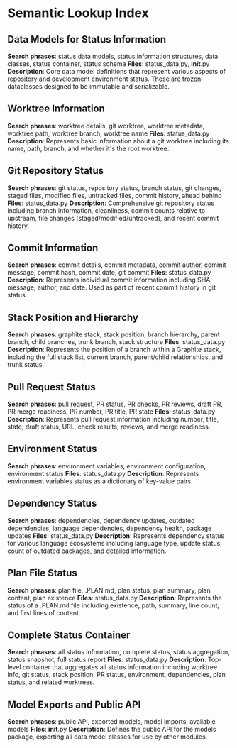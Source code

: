 # Semantic Lookup Index

## Data Models for Status Information
**Search phrases**: status data models, status information structures, data classes, status container, status schema
**Files**: status_data.py, __init__.py
**Description**: Core data model definitions that represent various aspects of repository and development environment status. These are frozen dataclasses designed to be immutable and serializable.

## Worktree Information
**Search phrases**: worktree details, git worktree, worktree metadata, worktree path, worktree branch, worktree name
**Files**: status_data.py
**Description**: Represents basic information about a git worktree including its name, path, branch, and whether it's the root worktree.

## Git Repository Status
**Search phrases**: git status, repository status, branch status, git changes, staged files, modified files, untracked files, commit history, ahead behind
**Files**: status_data.py
**Description**: Comprehensive git repository status including branch information, cleanliness, commit counts relative to upstream, file changes (staged/modified/untracked), and recent commit history.

## Commit Information
**Search phrases**: commit details, commit metadata, commit author, commit message, commit hash, commit date, git commit
**Files**: status_data.py
**Description**: Represents individual commit information including SHA, message, author, and date. Used as part of recent commit history in git status.

## Stack Position and Hierarchy
**Search phrases**: graphite stack, stack position, branch hierarchy, parent branch, child branches, trunk branch, stack structure
**Files**: status_data.py
**Description**: Represents the position of a branch within a Graphite stack, including the full stack list, current branch, parent/child relationships, and trunk status.

## Pull Request Status
**Search phrases**: pull request, PR status, PR checks, PR reviews, draft PR, PR merge readiness, PR number, PR title, PR state
**Files**: status_data.py
**Description**: Represents pull request information including number, title, state, draft status, URL, check results, reviews, and merge readiness.

## Environment Status
**Search phrases**: environment variables, environment configuration, environment status
**Files**: status_data.py
**Description**: Represents environment variables status as a dictionary of key-value pairs.

## Dependency Status
**Search phrases**: dependencies, dependency updates, outdated dependencies, language dependencies, dependency health, package updates
**Files**: status_data.py
**Description**: Represents dependency status for various language ecosystems including language type, update status, count of outdated packages, and detailed information.

## Plan File Status
**Search phrases**: plan file, .PLAN.md, plan status, plan summary, plan content, plan existence
**Files**: status_data.py
**Description**: Represents the status of a .PLAN.md file including existence, path, summary, line count, and first lines of content.

## Complete Status Container
**Search phrases**: all status information, complete status, status aggregation, status snapshot, full status report
**Files**: status_data.py
**Description**: Top-level container that aggregates all status information including worktree info, git status, stack position, PR status, environment, dependencies, plan status, and related worktrees.

## Model Exports and Public API
**Search phrases**: public API, exported models, model imports, available models
**Files**: __init__.py
**Description**: Defines the public API for the models package, exporting all data model classes for use by other modules.